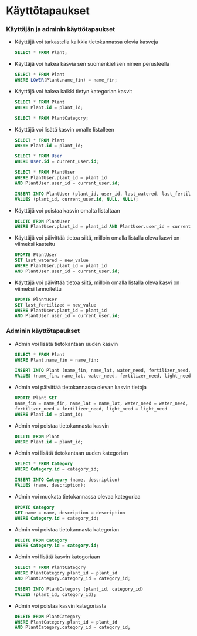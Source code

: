 # Käyttötapaukset

### Käyttäjän ja adminin käyttötapaukset

* Käyttäjä voi tarkastella kaikkia tietokannassa olevia kasveja

  ```sql
  SELECT * FROM Plant;
  ```
  
* Käyttäjä voi hakea kasvia sen suomenkielisen nimen perusteella

  ```sql
  SELECT * FROM Plant
  WHERE LOWER(Plant.name_fin) = name_fin;
  ```
  
* Käyttäjä voi hakea kaikki tietyn kategorian kasvit

  ```sql
  SELECT * FROM Plant
  WHERE Plant.id = plant_id;
  ```
  ```sql
  SELECT * FROM PlantCategory;
  ```
  
* Käyttäjä voi lisätä kasvin omalle listalleen

  ```sql
  SELECT * FROM Plant
  WHERE Plant.id = plant_id;
  ```
  ```sql
  SELECT * FROM User
  WHERE User.id = current_user.id;
  ```
  ```sql
  SELECT * FROM PlantUser
  WHERE PlantUser.plant_id = plant_id
  AND PlantUser.user_id = current_user.id;
  ```
  ```sql
  INSERT INTO PlantUser (plant_id, user_id, last_watered, last_fertilized)
  VALUES (plant_id, current_user.id, NULL, NULL);
  ```
  
* Käyttäjä voi poistaa kasvin omalta listaltaan

  ```sql
  DELETE FROM PlantUser
  WHERE PlantUser.plant_id = plant_id AND PlantUser.user_id = current_user.id;
  ```
  
* Käyttäjä voi päivittää tietoa siitä, milloin omalla listalla oleva kasvi on viimeksi kasteltu

  ```sql
  UPDATE PlantUser
  SET last_watered = new_value
  WHERE PlantUser.plant_id = plant_id
  AND PlantUser.user_id = current_user.id;
  ```
  
* Käyttäjä voi päivittää tietoa siitä, milloin omalla listalla oleva kasvi on viimeksi lannoitettu

  ```sql
  UPDATE PlantUser
  SET last_fertilized = new_value
  WHERE PlantUser.plant_id = plant_id
  AND PlantUser.user_id = current_user.id;
  ```

### Adminin käyttötapaukset

* Admin voi lisätä tietokantaan uuden kasvin

  ```sql
  SELECT * FROM Plant
  WHERE Plant.name_fin = name_fin;
  ```
  ```sql
  INSERT INTO Plant (name_fin, name_lat, water_need, fertilizer_need, light_need)
  VALUES (name_fin, name_lat, water_need, fertilizer_need, light_need);
  ```

* Admin voi päivittää tietokannassa olevan kasvin tietoja

  ```sql
  UPDATE Plant SET
  name_fin = name_fin, name_lat = name_lat, water_need = water_need, 
  fertilizer_need = fertilizer_need, light_need = light_need
  WHERE Plant.id = plant_id;
  ```

* Admin voi poistaa tietokannasta kasvin

  ```sql
  DELETE FROM Plant
  WHERE Plant.id = plant_id;
  ```

* Admin voi lisätä tietokantaan uuden kategorian

  ```sql
  SELECT * FROM Category
  WHERE Category.id = category_id;
  ```
  ```sql
  INSERT INTO Category (name, description)
  VALUES (name, description);
  ```

* Admin voi muokata tietokannassa olevaa kategoriaa

  ```sql
  UPDATE Category 
  SET name = name, description = description
  WHERE Category.id = category_id;
  ```

* Admin voi poistaa tietokannasta kategorian

  ```sql
  DELETE FROM Category
  WHERE Category.id = category.id;
  ```

* Admin voi lisätä kasvin kategoriaan

  ```sql
  SELECT * FROM PlantCategory
  WHERE PlantCategory.plant_id = plant_id
  AND PlantCategory.category_id = category_id;
  ```
  ```sql
  INSERT INTO PlantCategory (plant_id, category_id)
  VALUES (plant_id, category_id);
  ```

* Admin voi poistaa kasvin kategoriasta

  ```sql
  DELETE FROM PlantCategory
  WHERE PlantCategory.plant_id = plant_id
  AND PlantCategory.category_id = category_id;
  ```
